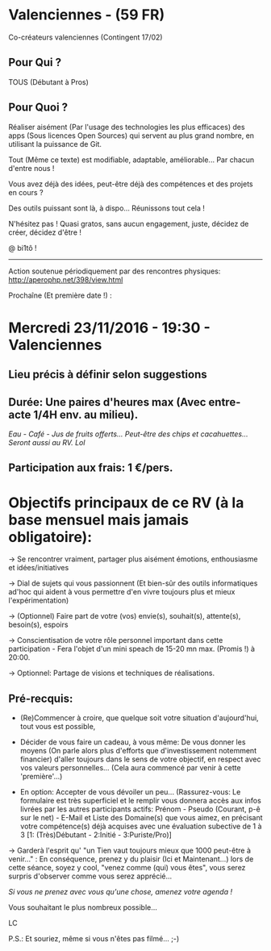 # Valenciennes - (59 FR)
Co-créateurs valenciennes (Contingent 17/02)

## Pour Qui ?
TOUS (Débutant à Pros)

## Pour Quoi ?
Réaliser aisément (Par l'usage des technologies les plus efficaces) des apps (Sous licences Open Sources) qui servent au plus grand nombre, en utilisant la puissance de Git.


Tout (Même ce texte) est modifiable, adaptable, améliorable... Par chacun d'entre nous !

Vous avez déjà des idées, peut-être déjà des compétences et des projets en cours ?

Des outils puissant sont là, à dispo... Réunissons tout cela !

N'hésitez pas ! Quasi gratos, sans aucun engagement, juste, décidez de créer, décidez d'être !


@ bi1tô !

-----------------------------------------------------------------------------------------------------------------------------

Action soutenue périodiquement par des rencontres physiques: http://aperophp.net/398/view.html

Prochaîne (Et première date !) :

# Mercredi 23/11/2016 - 19:30 - Valenciennes
## Lieu précis à définir selon suggestions

## Durée: Une paires d'heures max (Avec entre-acte 1/4H env. au milieu).

*Eau - Café - Jus de fruits offerts... Peut-être des chips et cacahuettes... Seront aussi au RV. Lol*


## Participation aux frais: 1 €/pers.



# Objectifs principaux de ce RV (à la base mensuel mais jamais obligatoire):

-> Se rencontrer vraiment, partager plus aisément émotions, enthousiasme et idées/initiatives

-> Dial de sujets qui vous passionnent (Et bien-sûr des outils informatiques ad'hoc qui aident à vous permettre d'en vivre toujours plus et mieux l'expérimentation)

-> (Optionnel) Faire part de votre (vos) envie(s), souhait(s), attente(s), besoin(s), espoirs

-> Conscientisation de votre rôle personnel important dans cette participation - Fera l'objet d'un mini speach de 15-20 mn max. (Promis !) à 20:00.

-> Optionnel: Partage de visions et techniques de réalisations.



## Pré-recquis:

- (Re)Commencer à croire, que quelque soit votre situation d'aujourd'hui, tout vous est possible,

- Décider de vous faire un cadeau, à vous même: De vous donner les moyens (On parle alors plus d'efforts que d'investissement notemment financier) d'aller toujours dans le sens de votre objectif, en respect avec vos valeurs personnelles... (Cela aura commencé par venir à cette 'première'...)

- En option: Accepter de vous dévoiler un peu... (Rassurez-vous: Le formulaire est très superficiel et le remplir vous donnera accès aux infos livrées par les autres participants actifs: Prénom - Pseudo (Courant, p-ê sur le net) - E-Mail
et Liste des Domaine(s) que vous aimez, en précisant votre compétence(s) déjà acquises avec une évaluation subective de 1 à 3 [1: (Très)Débutant - 2:Initié - 3:Puriste/Pro)]

-> Garderà l'esprit qu' "un Tien vaut toujours mieux que 1000 peut-être à venir..." : En conséquence, prenez y du plaisir (Ici et Maintenant...) lors de cette séance, soyez y cool, "venez comme (qui) vous êtes", vous serez surpris d'observer comme vous serez apprécié...


*Si vous ne prenez avec vous qu'une chose, amenez votre agenda !*


Vous souhaitant le plus nombreux possible...

LC

P.S.: Et souriez, même si vous n'êtes pas filmé... ;-)
